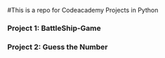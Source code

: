 #This is a repo for Codeacademy Projects in Python

### Project 1: BattleShip-Game
### Project 2: Guess the Number
